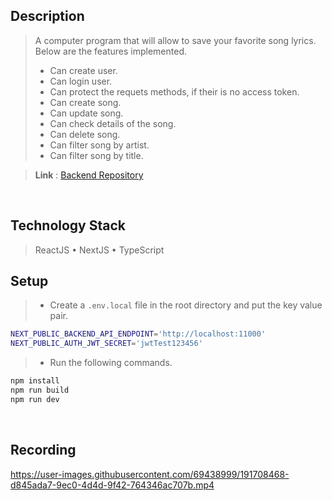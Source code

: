 ## Description
> A computer program that will allow to save your favorite song lyrics. Below are the features implemented.
> - Can create user.
> - Can login user.
> - Can protect the requets methods, if their is no access token.
> - Can create song.
> - Can update song.
> - Can check details of the song.
> - Can delete song.
> - Can filter song by artist.
> - Can filter song by title.

> **Link** : [Backend Repository](https://github.com/kentlouisetonino/song-book-backend)

<br />

## Technology Stack
> ReactJS • NextJS • TypeScript

## Setup
> - Create a `.env.local` file in the root directory and put the key value pair.
```bash
NEXT_PUBLIC_BACKEND_API_ENDPOINT='http://localhost:11000'
NEXT_PUBLIC_AUTH_JWT_SECRET='jwtTest123456'
```

> - Run the following commands.
```bash
npm install
npm run build
npm run dev
```

<br />

## Recording
https://user-images.githubusercontent.com/69438999/191708468-d845ada7-9ec0-4d4d-9f42-764346ac707b.mp4


